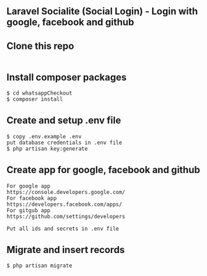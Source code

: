 ## Laravel Socialite (Social Login) - Login with google, facebook and github

## Clone this repo
```

```

## Install composer packages
```
$ cd whatsappCheckout
$ composer install
```

## Create and setup .env file
```
$ copy .env.example .env
put database credentials in .env file
$ php artisan key:generate
```

## Create app for google, facebook and github
```
For google app
https://console.developers.google.com/
For facebook app
https://developers.facebook.com/apps/
For gitgub app
https://github.com/settings/developers

Put all ids and secrets in .env file
```

## Migrate and insert records
```
$ php artisan migrate
```

